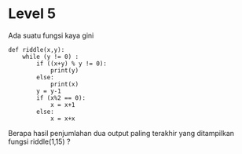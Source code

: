 # Level 5

Ada suatu fungsi kaya gini
```
def riddle(x,y):
    while (y != 0) :
        if ((x+y) % y != 0):
            print(y)
        else:
            print(x)
        y = y-1
        if (x%2 == 0):
            x = x+1
        else:
            x = x+x 
```
Berapa hasil penjumlahan dua output paling terakhir yang ditampilkan fungsi riddle(1,15) ?


